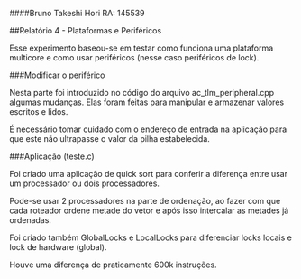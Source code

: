 ####Bruno Takeshi Hori   RA: 145539

##Relatório 4 - Plataformas e Periféricos

Esse experimento baseou-se em testar como funciona uma plataforma multicore e como usar periféricos (nesse caso periféricos de lock).

###Modificar o periférico

Nesta parte foi introduzido no código do arquivo ac_tlm_peripheral.cpp algumas mudanças. Elas foram feitas para manipular e armazenar valores escritos e lidos.

É necessário tomar cuidado com o endereço de entrada na aplicação para que este não ultrapasse o valor da pilha estabelecida. 


###Aplicação (teste.c)

Foi criado uma aplicação de quick sort para conferir a diferença entre usar um processador ou dois processadores.

Pode-se usar 2 processadores na parte de ordenação, ao fazer com que cada roteador ordene metade do vetor e após isso intercalar as metades já ordenadas.

Foi criado também GlobalLocks e LocalLocks para diferenciar locks locais e lock de hardware (global).

Houve uma diferença de praticamente 600k instruções.
